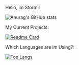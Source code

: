 Hello, im Stormi!







![Anurag's GitHub stats](https://github-readme-stats.vercel.app/api?username=RealStormi&show_icons=true&theme=radical)





My Current Projects:












[![Readme Card](https://github-readme-stats.vercel.app/api/pin/?username=RealStormi&repo=guard)](https://github.com/RealStormi/guard)





Which Languages are im Using?:
 



[![Top Langs](https://github-readme-stats.vercel.app/api/top-langs/?username=RealStormi&layout=compact)](https://github.com/anuraghazra/github-readme-stats)
